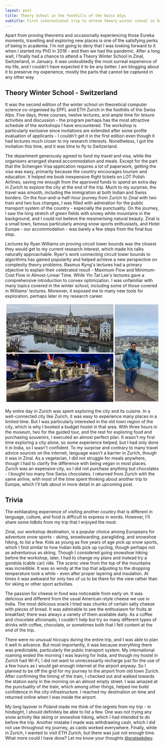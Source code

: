 ```yaml
---
layout: post
title: Theory School in the foothills of the Swiss Alps
subtitle: First international trip to attend theory winter school in Switzerland
---
```


Apart from proving theorems and occasionally experiencing those Eureka moments, travelling and exploring new places is one of the satisfying perks of being in academia. I'm not going to deny that I was looking forward to it when I started my PhD in 2018 - and then we had the pandemic. After a long wait, I finally had a chance to attend a Theory Winter School in Zinal, Switzerland, in January. It was undoubtedly the most surreal experience of my life, and I couldn't have expected it to be any better. I am blogging about it to preserve my experience, mostly the parts that cannot be captured in any other way.

## Theory Winter School - Switzerland

It was the second edition of the winter school on theoretical computer science co-organised by EPFL and ETH Zurich in the foothills of the Swiss Alps. Five days, three courses, twelve lectures, and ample time for leisure activities and discussion - the program perhaps has the most attractive schedule of the workshops I have encountered. The workshop is particularly exclusive since invitations are extended after some profile evaluation of applicants - I couldn't get it in the first edition even though it had lectures much closer to my research interests. Nonetheless, I got the invitation this time, and it was time to fly to Switzerland.

The department generously agreed to fund my travel and visa, while the organisers arranged shared accommodation and meals. Except for the part that the Schengen Visa application requires a lot of paperwork, getting the visa was easy, primarily because the country encourages tourism and education. It helped me book inexpensive flight tickets on LOT Polish Airlines, saving me enough from the approved funds to spend an extra day in Zurich to explore the city at the end of the trip. Much to my surprise, the travel was smooth, including the immigration at both Indian and Swiss borders. On the four-and-a-half-hour journey from Zurich to Zinal with two train and two bus changes, I was filled with admiration for the public transport system of the country - especially the punctuality. On the journey, I saw the long stretch of green fields with snowy white mountains in the background, and I could not believe the mesmerising natural beauty. Zinal is a small town, famous particularly among snow sports enthusiasts, and Hotel Europe - our accommodation - was barely a few steps from the final bus stop.

Lectures by Ryan Williams on proving circuit lower bounds was the closest they would get to my current research interest, which made his talks naturally approachable. Ryan's work connecting circuit lower bounds to algorithms has gained popularity and helped achieve a new perspective on complexity theory problems. Rasmus Kyng's lectures had a primary objective to explain their celebrated result - Maximum Flow and Minimum-Cost Flow in Almost-Linear Time. While Yin Tat Lee's lectures gave a comprehensive introduction to convex optimization. I was unfamiliar with many topics covered in the winter school, including some of those covered in Williams' lectures. Moreover, it exposed me to many new tools for exploration, perhaps later in my research career.

![Zurich](/img/Switzerland.png)

My entire day in Zurich was spent exploring the city and its cuisine. In a well-connected city like Zurich, it was easy to experience many places in a limited time. But I was particularly interested in the old town region of the city, which is why I booked a budget hostel in that area. With three hours in the museum, two for the guided tour, and the rest for exploring food and purchasing souvenirs, I executed an almost perfect plan. It wasn't my first time exploring a city alone, so some experience helped, but I had only done it in India, so I wasn't confident. To my surprise and contrary to many travel advice sources on the internet, language wasn't a barrier in Zurich, though it was in Zinal. As a vegetarian, I did not struggle for meals anywhere, though I had to clarify the difference with being vegan in most places. Zurich was an expensive city, so I did not purchase anything but chocolates - I bought too many fine Swiss chocolates. I returned from Zurich with the same airline, with most of the time spent thinking about another trip to Europe, which I'll talk about in more detail in an upcoming post.

## Trivia

The exhilarating experience of visiting another country that is different in language, culture, and food is difficult to express in words. However, I'll share some tidbits from my trip that I enjoyed the most. 

Zinal, our workshop destination, is a popular choice among Europeans for adventure snow sports - skiing, snowboarding, paragliding, and snowshoe hiking, to list a few. Kids as young as five years of age pick up snow sports, which I find similar to how Indian kids pick up cycling, though perhaps not as adventurous as skiing. Though I considered going snowshoe hiking before the workshop, later, I had to change my plans and instead try a gondola (cable car) ride. The scenic view from the top of the mountains was incredible. It was so windy at the top that adjusting to the dropping temperature took a while - even after proper layering and insulation. At times it was awkward for only two of us to be there for the view rather than for skiing or other sport activities.

The passion for cheese in food was noticeable from early on. It was delicious and different from the usual American-style cheese we use in India. The most delicious snack I tried was chunks of certain salty cheese with pieces of bread. It was admirable to see the enthusiasm for fruits at breakfast; there was always a variety of them available daily. As a coffee and chocolate aficionado, I couldn't help but try so many different types of drinks with coffee, chocolate, or sometimes both that I felt content at the end of the trip.

There were no unusual hiccups during the entire trip, and I was able to plan it well in advance. But most importantly, it was because everything there was predictable, particularly the public transport system. My international roaming ended the morning I was leaving for India, and though my hostel in Zurich had Wi-Fi, I did not want to unnecessarily recharge just for the use of a few hours as I would get enough internet at the airport anyway. So I planned to be off the grid for my journey to the airport from old town Zurich. After confirming the timing of the train, I checked out and walked towards the station early in the morning on an almost empty street. I was amazed at the punctuality of the train, which among other things, helped me build confidence in the city infrastructure. I reached my destination on time and returned online when I was inside the airport.

My long layover in Poland made me think of the regrets from my trip - in hindsight, I should definitely be able to list a few. One was not trying any snow activity like skiing or snowshoe hiking, which I had intended to do before the trip. Another mistake I made was withdrawing cash, which I did not use throughout my journey, as cards worked everywhere. Finally, while in Zurich, I wanted to visit ETH Zurich, but there was just not enough time. What more could I have done? Let me know your thoughts [@prateekdwv](https://twitter.com/intent/tweet?screen_name=prateekdwv).